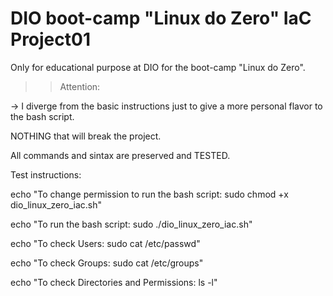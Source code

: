 # DIO boot-camp "Linux do Zero" IaC Project01

Only for educational purpose at DIO for the boot-camp "Linux do Zero". 

>> Attention:

-> I diverge from the basic instructions just to give a more personal flavor to the bash script.

NOTHING that will break the project.

All commands and sintax are preserved and TESTED.


Test instructions:

echo "To change permission to run the bash script: sudo chmod +x dio_linux_zero_iac.sh"

echo "To run the bash script: sudo ./dio_linux_zero_iac.sh"

echo "To check Users: sudo cat /etc/passwd"

echo "To check Groups: sudo cat /etc/groups"

echo "To check Directories and Permissions: ls -l"

